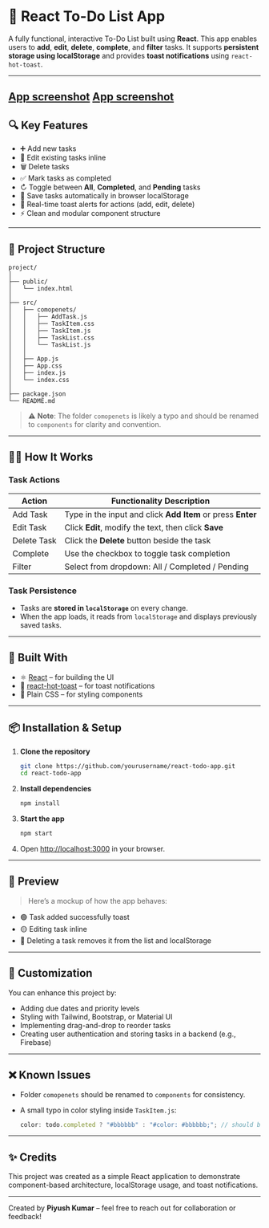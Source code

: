 # 📝 React To-Do List App

A fully functional, interactive To-Do List built using **React**. This app enables users to **add**, **edit**, **delete**, **complete**, and **filter** tasks. It supports **persistent storage using localStorage** and provides **toast notifications** using `react-hot-toast`.

---
[App screenshot](image.png)
[App screenshot](image1.png)
---

## 🔍 Key Features

* ➕ Add new tasks
* 📝 Edit existing tasks inline
* 🗑️ Delete tasks
* ✅ Mark tasks as completed
* ↻ Toggle between **All**, **Completed**, and **Pending** tasks
* 📏 Save tasks automatically in browser localStorage
* 🚀 Real-time toast alerts for actions (add, edit, delete)
* ⚡ Clean and modular component structure

---

## 🏧 Project Structure

```
project/
│
├── public/
│   └── index.html
│
├── src/
│   ├── comopenets/
│   │   ├── AddTask.js
│   │   ├── TaskItem.css
│   │   ├── TaskItem.js
│   │   ├── TaskList.css
│   │   └── TaskList.js
│   │
│   ├── App.js
│   ├── App.css
│   ├── index.js
│   └── index.css
│
├── package.json
└── README.md
```

> ⚠️ **Note**: The folder `comopenets` is likely a typo and should be renamed to `components` for clarity and convention.

---

## 🧑‍💻 How It Works

### Task Actions

| Action      | Functionality Description                                   |
| ----------- | ----------------------------------------------------------- |
| Add Task    | Type in the input and click **Add Item** or press **Enter** |
| Edit Task   | Click **Edit**, modify the text, then click **Save**        |
| Delete Task | Click the **Delete** button beside the task                 |
| Complete    | Use the checkbox to toggle task completion                  |
| Filter      | Select from dropdown: All / Completed / Pending             |

### Task Persistence

* Tasks are **stored in `localStorage`** on every change.
* When the app loads, it reads from `localStorage` and displays previously saved tasks.

---

## 💪 Built With

* ⚛️ [React](https://reactjs.org/) – for building the UI
* 🔔 [react-hot-toast](https://react-hot-toast.com/) – for toast notifications
* 💅 Plain CSS – for styling components

---

## 📦 Installation & Setup

1. **Clone the repository**

   ```bash
   git clone https://github.com/yourusername/react-todo-app.git
   cd react-todo-app
   ```

2. **Install dependencies**

   ```bash
   npm install
   ```

3. **Start the app**

   ```bash
   npm start
   ```

4. Open [http://localhost:3000](http://localhost:3000) in your browser.

---

## 📸 Preview

> Here’s a mockup of how the app behaves:

* 🟢 Task added successfully toast
* 🟡 Editing task inline
* 🔴 Deleting a task removes it from the list and localStorage

---

## 🔧 Customization

You can enhance this project by:

* Adding due dates and priority levels
* Styling with Tailwind, Bootstrap, or Material UI
* Implementing drag-and-drop to reorder tasks
* Creating user authentication and storing tasks in a backend (e.g., Firebase)

---

## ❌ Known Issues

* Folder `comopenets` should be renamed to `components` for consistency.
* A small typo in color styling inside `TaskItem.js`:

  ```js
  color: todo.completed ? "#bbbbbb" : "#color: #bbbbbb;"; // should be: "#bbbbbb"
  ```

---

## ✨ Credits

This project was created as a simple React application to demonstrate component-based architecture, localStorage usage, and toast notifications.

---
Created by **Piyush Kumar** – feel free to reach out for collaboration or feedback!

